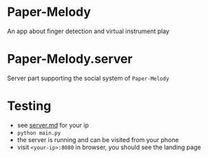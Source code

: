 # Paper-Melody

An app about finger detection and virtual instrument play

# Paper-Melody.server

Server part supporting the social system of `Paper-Melody`

# Testing

* see [server.md](server.md) for your ip
* `python main.py`
* the server is running and can be visited from your phone
* visit `<your-ip>:8080` in browser, you should see the landing page
